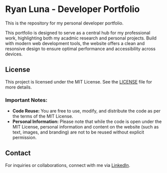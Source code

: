 # Ryan Luna - Developer Portfolio

This is the repository for my personal developer portfolio.

This portfolio is designed to serve as a central hub for my professional work, highlighting both my acadmic research and personal projects. Build with modern web development tools, the website offers a clean and resonsive design to ensure optimal performance and accessibility across devices.

## License

This project is licensed under the MIT License. See the [LICENSE](./LICENSE) file for more details.

### Important Notes:

- **Code Reuse:** You are free to use, modify, and distribute the code as per the terms of the MIT License.
- **Personal Information:** Please note that while the code is open under the MIT License, personal information and content on the website (such as text, images, and branding) are not to be reused without explicit permission.


## Contact

For inquiries or collaborations, connect with me via [LinkedIn](https://www.linkedin.com/in/ryan-luna-03018180/).